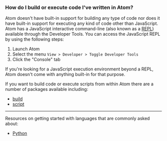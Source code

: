 ### How do I build or execute code I've written in Atom?

Atom doesn't have built-in support for building any type of code nor does it have built-in support for executing any kind of code other than JavaScript. Atom has a JavaScript interactive command-line (also known as a [REPL](https://en.wikipedia.org/wiki/Read%E2%80%93eval%E2%80%93print_loop)) available through the Developer Tools. You can access the JavaScript REPL by using the following steps:

1. Launch Atom
1. Select the menu `View > Developer > Toggle Developer Tools`
1. Click the "Console" tab

If you're looking for a JavaScript execution environment beyond a REPL, Atom doesn't come with anything built-in for that purpose.

If you want to build code or execute scripts from within Atom there are a number of packages available including:

- [build](https://atom.io/packages/build)
- [script](https://atom.io/packages/script)

---

Resources on getting started with languages that are commonly asked about:

- [Python](https://www.python.org/about/gettingstarted/)
